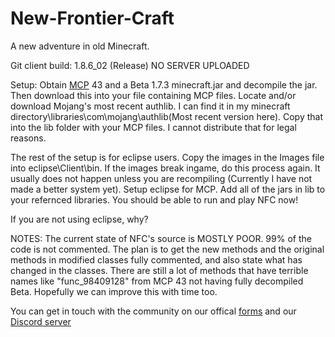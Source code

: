 # New-Frontier-Craft
A new adventure in old Minecraft.

Git client build: 1.8.6_02 (Release)
NO SERVER UPLOADED

Setup: Obtain [MCP](https://minecraft.gamepedia.com/Programs_and_editors/Mod_Coder_Pack) 43 and a Beta 1.7.3 minecraft.jar and decompile the jar. Then download this into your file containing MCP files. Locate and/or download Mojang's most recent authlib. I can find it in my minecraft directory\libraries\com\mojang\authlib\(Most recent version here). Copy that into the lib folder with your MCP files. I cannot distribute that for legal reasons.

The rest of the setup is for eclipse users. Copy the images in the Images file into eclipse\Client\bin. If the images break ingame, do this process again. It usually does not happen unless you are recompiling (Currently I have not made a better system yet). Setup eclipse for MCP. Add all of the jars in lib to your refernced libraries. You should be able to run and play NFC now!

If you are not using eclipse, why?

NOTES: The current state of NFC's source is MOSTLY POOR. 99% of the code is not commented. The plan is to get the new methods and the original methods in modified classes fully commented, and also state what has changed in the classes. There are still a lot of methods that have terrible names like "func_98409128" from MCP 43 not having fully decompiled Beta. Hopefully we can improve this with time too.

You can get in touch with the community on our offical [forms](http://newfrontiercraft.net/thread/51/front-page)
and our [Discord server](https://discord.gg/RqG8mzr)
